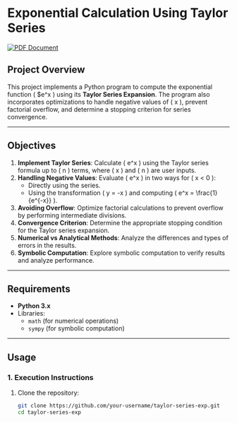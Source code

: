 # Exponential Calculation Using Taylor Series

[![PDF Document](https://img.shields.io/badge/PDF-Document-blue?style=flat&logo=adobe)](link_para_o_pdf)  

## **Project Overview**

This project implements a Python program to compute the exponential function \( $e^x \) using its **Taylor Series Expansion**. The program also incorporates optimizations to handle negative values of \( x \), prevent factorial overflow, and determine a stopping criterion for series convergence.

---

## **Objectives**

1. **Implement Taylor Series**: Calculate \( e^x \) using the Taylor series formula up to \( n \) terms, where \( x \) and \( n \) are user inputs.
2. **Handling Negative Values**: Evaluate \( e^x \) in two ways for \( x < 0 \):
   - Directly using the series.
   - Using the transformation \( y = -x \) and computing \( e^x = \frac{1}{e^{-x}} \).
3. **Avoiding Overflow**: Optimize factorial calculations to prevent overflow by performing intermediate divisions.
4. **Convergence Criterion**: Determine the appropriate stopping condition for the Taylor series expansion.
5. **Numerical vs Analytical Methods**: Analyze the differences and types of errors in the results.
6. **Symbolic Computation**: Explore symbolic computation to verify results and analyze performance.

---

## **Requirements**

- **Python 3.x**
- Libraries:
  - `math` (for numerical operations)
  - `sympy` (for symbolic computation)

---

## **Usage**

### **1. Execution Instructions**

1. Clone the repository:
   ```bash
   git clone https://github.com/your-username/taylor-series-exp.git
   cd taylor-series-exp
